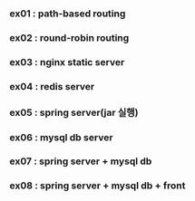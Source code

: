 ### ex01 : path-based routing
### ex02 : round-robin routing
### ex03 : nginx static server
### ex04 : redis server
### ex05 : spring server(jar 실행)
### ex06 : mysql db server
### ex07 : spring server + mysql db
### ex08 : spring server + mysql db + front
